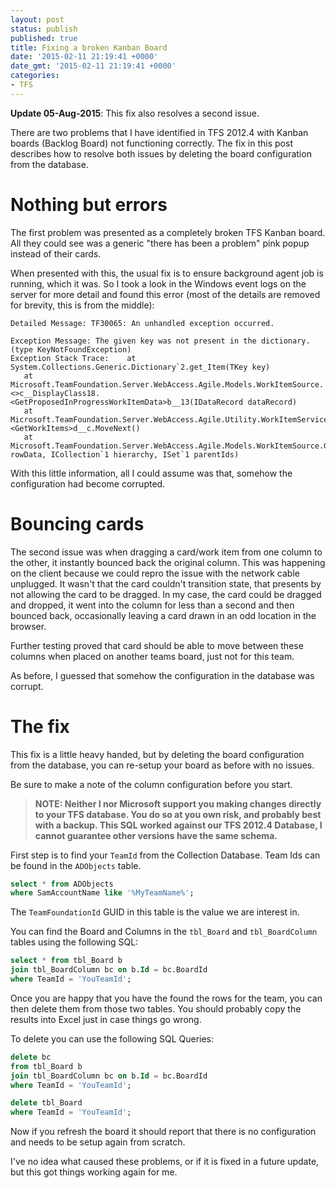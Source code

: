 ```yaml
---
layout: post
status: publish
published: true
title: Fixing a broken Kanban Board
date: '2015-02-11 21:19:41 +0000'
date_gmt: '2015-02-11 21:19:41 +0000'
categories:
- TFS
---
```

**Update 05-Aug-2015**: This fix also resolves a second issue. 

There are two problems that I have identified in TFS 2012.4 with Kanban boards (Backlog Board) not functioning correctly. The fix in this post describes how to resolve both issues by deleting the board configuration from the database.

# Nothing but errors
The first problem was presented as a completely broken TFS Kanban board. All they could see was a generic "there has been a problem" pink popup instead of their cards.

When presented with this, the usual fix is to ensure background agent job is running, which it was. So I took a look in the Windows event logs on the server for more detail and found this error (most of the details are removed for brevity, this is from the middle):
 
    Detailed Message: TF30065: An unhandled exception occurred.
     
    Exception Message: The given key was not present in the dictionary. (type KeyNotFoundException)
    Exception Stack Trace:    at System.Collections.Generic.Dictionary`2.get_Item(TKey key)
       at Microsoft.TeamFoundation.Server.WebAccess.Agile.Models.WorkItemSource.<>c__DisplayClass18.<GetProposedInProgressWorkItemData>b__13(IDataRecord dataRecord)
       at Microsoft.TeamFoundation.Server.WebAccess.Agile.Utility.WorkItemServiceUtils.<GetWorkItems>d__c.MoveNext()
       at Microsoft.TeamFoundation.Server.WebAccess.Agile.Models.WorkItemSource.GetProposedInProgressWorkItemData(ICollection`1 rowData, ICollection`1 hierarchy, ISet`1 parentIds)
       
With this little information, all I could assume was that, somehow the configuration had become corrupted. 
       
# Bouncing cards
The second issue was when dragging a card/work item from one column to the other, it instantly bounced back the original column. This was happening on the client because we could repro the issue with the network cable unplugged. It wasn't that the card couldn't transition state, that presents by not allowing the card to be dragged. In my case, the card could be dragged and dropped, it went into the column for less than a second and then bounced back, occasionally leaving a card drawn in an odd location in the browser.

Further testing proved that card should be able to move between these columns when placed on another teams board, just not for this team.

As before, I guessed that somehow the configuration in the database was corrupt.

# The fix

This fix is a little heavy handed, but by deleting the board configuration from the database, you can re-setup your board as before with no issues.

Be sure to make a note of the column configuration before you start.

> **NOTE: Neither I nor Microsoft support you making changes directly to your TFS database. You do so at you own risk, and probably best with a backup. 
> This SQL worked against our TFS 2012.4 Database, I cannot guarantee other versions have the same schema.**

First step is to find your `TeamId` from the Collection Database. Team Ids can be found in the `ADObjects` table.

```sql
select * from ADObjects
where SamAccountName like '%MyTeamName%';
```

The `TeamFoundationId` GUID in this table is the value we are interest in.

You can find the Board and Columns in the `tbl_Board` and `tbl_BoardColumn` tables using the following SQL:

```sql
select * from tbl_Board b
join tbl_BoardColumn bc on b.Id = bc.BoardId
where TeamId = 'YouTeamId';
```
    
Once you are happy that you have the found the rows for the team, you can then delete them from those two tables. You should probably copy the results into Excel just in case things go wrong.

To delete you can use the following SQL Queries:

```sql
delete bc
from tbl_Board b
join tbl_BoardColumn bc on b.Id = bc.BoardId
where TeamId = 'YouTeamId';

delete tbl_Board
where TeamId = 'YouTeamId';
```
    
Now if you refresh the board it should report that there is no configuration and needs to be setup again from scratch.

I've no idea what caused these problems, or if it is fixed in a future update, but this got things working again for me.
